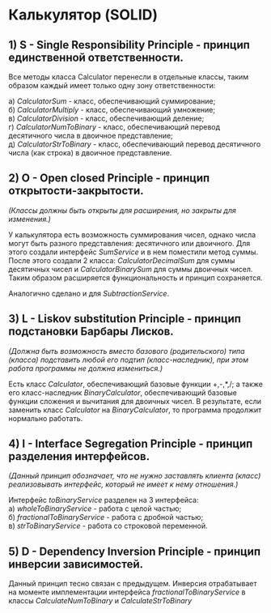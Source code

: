 # Калькулятор (SOLID)

## 1) S - Single Responsibility Principle - принцип единственной ответственности.
Все методы класса Calculator перенесли в отдельные классы, таким образом каждый имеет только одну
зону ответственности:

а) *CalculatorSum* - класс, обеспечивающий суммирование;  
б) *CalculatorMultiply* - класс, обеспечивающий умножение;  
в) *CalculatorDivision* - класс, обеспечивающий деление;  
г) *CalculatorNumToBinary* - класс, обеспечивающий перевод десятичного числа в двоичное представление;  
д) *CalculatorStrToBinary* - класс, обеспечивающий перевод десятичного числа (как строка) в двоичное представление.

## 2) O - Open closed Principle - принцип открытости-закрытости. 
*(Классы должны быть открыты для расширения, но закрыты для изменения.)*

У калькулятора есть возможность суммирования чисел, однако числа могут быть разного представления: десятичного или 
двоичного. Для этого создали интерфейс *SumService* и в нем поместили метод суммы. После этого создали 2 класса:
*CalculatorDecimalSum* для суммы десятичных чисел и *CalculatorBinarySum* для суммы двоичных чисел. Таким образом 
расширяется функциональность и принцип сохраняется. 

Аналогично сделано и для *SubtractionService*. 

## 3) L - Liskov substitution Principle - принцип подстановки Барбары Лисков.
*(Должна быть возможность вместо базового (родительского) типа (класса) подставить любой его подтип (класс-наследник), 
при этом работа программы не должна измениться.)*

Есть класс *Calculator*, обеспечивающий базовые функции +,-,*,/; а также его 
класс-наследник *BinaryCalculator*, обеспечивающий базовые функции сложения и вычитания для
двоичных чисел. В результате, если заменить класс *Calculator* на *BinaryCalculator*, то программа продолжит
нормально работать.

## 4) I -  Interface Segregation Principle - принцип разделения интерфейсов. 
*(Данный принцип обозначает, что не нужно заставлять клиента (класс) реализовывать интерфейс, 
который не имеет к нему отношения.)*

Интерфейс *toBinaryService* разделен на 3 интерфейса:  
а) *wholeToBinaryService* - работа с целой частью;  
б) *fractionalToBinaryService* - работа с дробной частью;  
в) *strToBinaryService* - работа со строковой переменной. 

## 5) D - Dependency Inversion Principle - принцип инверсии зависимостей.

Данный принцип тесно связан с предыдущем. Инверсия отрабатывает на моменте имплементации
интерфейса *fractionalToBinaryService* в классы *CalculateNumToBinary* и *CalculateStrToBinary*